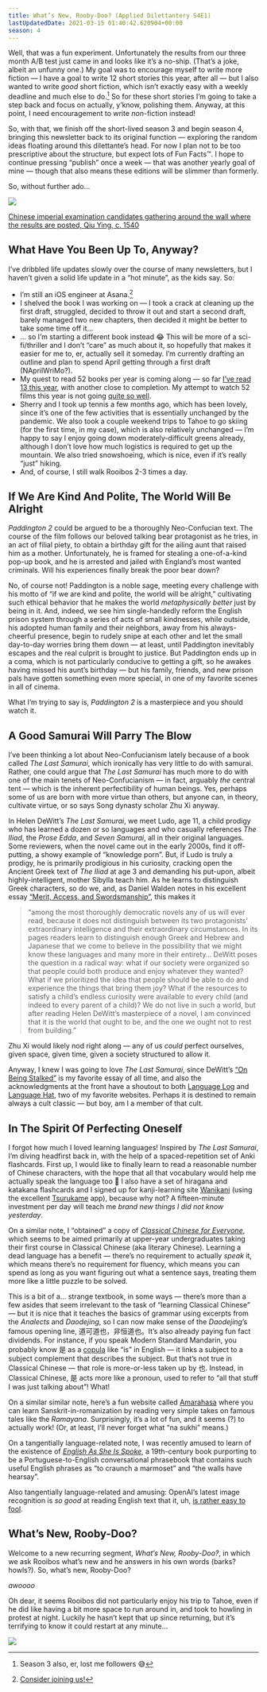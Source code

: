 ```yaml
---
title: What’s New, Rooby-Doo? (Applied Dilettantery S4E1)
lastUpdatedDate: 2021-03-15 01:40:42.620904+00:00
season: 4
---
```


<!-- markdownlint-disable no-emphasis-as-header -->

Well, that was a fun experiment. Unfortunately the results from our three month A/B test just came in and looks like it’s a no-ship. (That’s a joke, albeit an unfunny one.) My goal was to encourage myself to write more fiction — I have a goal to write 12 short stories this year, after all — but I also wanted to write _good_ short fiction, which isn’t exactly easy with a weekly deadline and much else to do.[^1] So for these short stories I’m going to take a step back and focus on actually, y’know, polishing them. Anyway, at this point, I need encouragement to write _non_-fiction instead!

So, with that, we finish off the short-lived season 3 and begin season 4, bringing this newsletter back to its original function — exploring the random ideas floating around this dilettante’s head. For now I plan not to be too prescriptive about the structure, but expect lots of Fun Facts™️. I hope to continue pressing “publish” once a week — that was another yearly goal of mine — though that also means these editions will be slimmer than formerly.

So, without further ado…

 ![](https://buttondown-attachments.s3.us-west-2.amazonaws.com/images/19cf0fa1-cf52-4d63-aeca-427962334567.jpg)

[Chinese imperial examination candidates gathering around the wall where the results are posted, Qiu Ying, c. 1540](https://commons.wikimedia.org/wiki/File:Ming-Beamtenpr%C3%BCfungen1.jpg)

## What Have You Been Up To, Anyway?

I’ve dribbled life updates slowly over the course of many newsletters, but I haven’t given a solid life update in a “hot minute”, as the kids say. So:

* I’m still an iOS engineer at Asana.[^2]
* I shelved the book I was working on — I took a crack at cleaning up the first draft, struggled, decided to throw it out and start a second draft, barely managed two new chapters, then decided it might be better to take some time off it…
* … so I’m starting a different book instead 😂 This will be more of a sci-fi/thriller and I don’t “care” as much about it, so hopefully that makes it easier for me to, er, actually sell it someday. I’m currently drafting an outline and plan to spend April getting through a first draft (NAprilWriMo?).
* My quest to read 52 books per year is coming along — so far [I’ve read 13 this year](https://rwblickhan.org/52books/2021/), with another close to completion. My attempt to watch 52 films this year is not going [quite so well](https://rwblickhan.org/52films/2021/).
* Sherry and I took up tennis a few months ago, which has been lovely, since it’s one of the few activities that is essentially unchanged by the pandemic. We also took a couple weekend trips to Tahoe to go skiing (for the first time, in my case), which is also relatively unchanged — I’m happy to say I enjoy going down moderately-difficult greens already, although I don’t love how much logistics is required to get up the mountain. We also tried snowshoeing, which is nice, even if it’s really “just” hiking.
* And, of course, I still walk Rooibos 2-3 times a day.

## If We Are Kind And Polite, The World Will Be Alright

*Paddington 2* could be argued to be a thoroughly Neo-Confucian text. The course of the film follows our beloved talking bear protagonist as he tries, in an act of filial piety, to obtain a birthday gift for the ailing aunt that raised him as a mother. Unfortunately, he is framed for stealing a one-of-a-kind pop-up book, and he is arrested and jailed with England’s most wanted criminals. Will his experiences finally break the poor bear down?

No, of course not! Paddington is a noble sage, meeting every challenge with his motto of “if we are kind and polite, the world will be alright,” cultivating such ethical behavior that he makes the world _metaphysically better_ just by being in it. And, indeed, we see him single-handedly reform the English prison system through a series of acts of small kindnesses, while outside, his adopted human family and their neighbors, away from his always-cheerful presence, begin to rudely snipe at each other and let the small day-to-day worries bring them down — at least, until Paddington inevitably escapes and the real culprit is brought to justice. But Paddington ends up in a coma, which is not particularly conducive to getting a gift, so he awakes having missed his aunt’s birthday — but his family, friends, and new prison pals have gotten something even more special, in one of my favorite scenes in all of cinema.

What I’m trying to say is, _Paddington 2_ is a masterpiece and you should watch it.

## A Good Samurai Will Parry The Blow

I’ve been thinking a lot about Neo-Confucianism lately because of a book called _The Last Samurai_, which ironically has very little to do with samurai. Rather, one could argue that _The Last Samurai_ has much more to do with one of the main tenets of Neo-Confucianism — in fact, arguably _the_ central tent — which is the inherent perfectibility of human beings. Yes, perhaps some of us are born with more virtue than others, but anyone can, in theory, cultivate virtue, or so says Song dynasty scholar Zhu Xi anyway.

In Helen DeWitt’s _The Last Samurai_, we meet Ludo, age 11, a child prodigy who has learned a dozen or so languages and who casually references _The Iliad_, the _Prose Edda_, and _Seven Samurai_, all in their original languages. Some reviewers, when the novel came out in the early 2000s, find it off-putting, a showy example of “knowledge porn”. But, if Ludo is truly a prodigy, he is primarily prodigious in his curiosity, cracking open the Ancient Greek text of _The Iliad_ at age 3 and demanding his put-upon, albeit highly-intelligent, mother Sibylla teach him. As he learns to distinguish Greek characters, so do we, and, as Daniel Walden notes in his excellent essay [“Merit, Access, and Swordsmanship”](https://www.currentaffairs.org/2020/12/merit-access-and-swordsmanship), this makes it

> “among the most thoroughly democratic novels any of us will ever read, because it does not distinguish between its two protagonists’ extraordinary intelligence and their extraordinary circumstances. In its pages readers learn to distinguish enough Greek and Hebrew and Japanese that we come to believe in the possibility that we might know these languages and many more in their entirety… DeWitt poses the question in a radical way: what if our society were organized so that people could both produce and enjoy whatever they wanted? What if we prioritized the idea that people should be able to do and experience the things that bring them joy? What if the resources to satisfy a child’s endless curiosity were available to every child (and indeed to every parent of a child)? We do not live in such a world, but after reading Helen DeWitt’s masterpiece of a novel, I am convinced that it is the world that ought to be, and the one we ought not to rest from building.”

Zhu Xi would likely nod right along — any of us _could_ perfect ourselves, given space, given time, given a society structured to allow it.

Anyway, I knew I was going to love _The Last Samurai_, since DeWitt’s [“On Being Stalked”](https://www.lrb.co.uk/the-paper/v36/n16/helen-dewitt/diary) is my favorite essay of all time, and also the acknowledgments at the front have a shoutout to both [Language Log](https://languagelog.ldc.upenn.edu/nll/) and [Language Hat](http://languagehat.com), two of my favorite websites. Perhaps it is destined to remain always a cult classic — but boy, am I a member of that cult.

## In The Spirit Of Perfecting Oneself

I forgot how much I loved learning languages! Inspired by _The Last Samurai_, I’m diving headfirst back in, with the help of a spaced-repetition set of Anki flashcards. First up, I would like to finally learn to read a reasonable number of Chinese characters, with the hope that all that vocabulary would help me actually speak the language too 🙂 I also have a set of hiragana and katakana flashcards and I signed up for kanji-learning site [Wanikani](https://www.wanikani.com) (using the excellent [Tsurukame](https://apps.apple.com/us/app/tsurukame-for-wanikani/id1367114761) app), because why not? A fifteen-minute investment per day will teach me _brand new things I did not know yesterday_.

On a similar note, I “obtained” a copy of [_Classical Chinese for Everyone_](https://www.amazon.com/Classical-Chinese-Everyone-Absolute-Beginners/dp/1624668216), which seems to be aimed primarily at upper-year undergraduates taking their first course in Classical Chinese (aka literary Chinese). Learning a dead language has a benefit — there’s no requirement to actually _speak_ it, which means there’s no requirement for fluency, which means you can spend as long as you want figuring out what a sentence says, treating them more like a little puzzle to be solved.

This is a bit of a… strange textbook, in some ways — there’s more than a few asides that seem irrelevant to the task of “learning Classical Chinese” — but it is nice that it teaches the basics of grammar using excerpts from the _Analects_ and _Daodejing_, so I can now make sense of the _Daodejing_’s famous opening line, 道可道也，非恒道也。It’s also already paying fun fact dividends. For instance, if you speak Modern Standard Mandarin, you probably know 是 as a [copula](https://en.wikipedia.org/wiki/Copula_(linguistics)) like “is” in English — it links a subject to a subject complement that describes the subject. But that’s not true in Classical Chinese — that role is more-or-less taken up by 也. Instead, in Classical Chinese, 是 acts more like a pronoun, used to refer to “all that stuff I was just talking about”! What!

On a similar similar note, here’s a fun website called [Amarahasa](https://en.amarahasa.com) where you can learn Sanskrit-in-romanization by reading very simple takes on famous tales like the _Ramayana_. Surprisingly, it’s a lot of fun, and it seems (?) to actually work! (Or, at least, I’ll never forget what “na sukhi” means.)

On a tangentially language-related note, I was recently amused to learn of the existence of [_English As She Is Spoke_](https://en.wikipedia.org/wiki/English_as_She_Is_Spoke), a 19th-century book purporting to be a Portuguese-to-English conversational phrasebook that contains such useful English phrases as “to craunch a marmoset” and “the walls have hearsay”.

Also tangentially language-related and amusing: OpenAI’s latest image recognition is _so good_ at reading English text that it, uh, [is rather easy to fool](https://twitter.com/moyix/status/1367575109305794563).

## What’s New, Rooby-Doo?

Welcome to a new recurring segment, _What’s New, Rooby-Doo?_, in which we ask Rooibos what’s new and he answers in his own words (barks? howls?). So, what’s new, Rooby-Doo?

*awoooo*

Oh dear, it seems Rooibos did not particularly enjoy his trip to Tahoe, even if he did like having a bit more space to run around in, and took to howling in protest at night. Luckily he hasn’t kept that up since returning, but it’s terrifying to know it could restart at any minute…

 ![](https://buttondown-attachments.s3.us-west-2.amazonaws.com/images/ee62f8da-d939-4c09-a3e3-ccdd81baf393.jpg)

[^1]: Season 3 also, er, lost me followers 😅

[^2]: [Consider joining us!](https://asana.com/jobs/apply/2458614/software-engineerios)